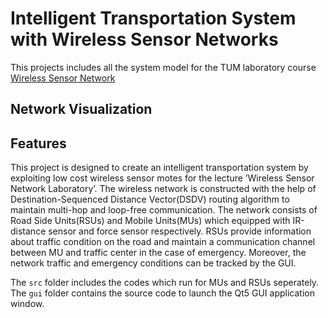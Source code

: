 # Intelligent Transportation System with Wireless Sensor Networks

This projects includes all the system model for the TUM laboratory course [Wireless Sensor Network](https://www.ei.tum.de/lkn/lehrveranstaltungen/praktika/wireless-sensor-networks/)

## Network Visualization


## Features

This project is designed to create an intelligent transportation system by exploiting low cost wireless sensor motes for the lecture ’Wireless Sensor Network Laboratory’. The wireless network is constructed with the help of Destination-Sequenced Distance Vector(DSDV) routing algorithm to maintain multi-hop and loop-free communication. The network consists of Road Side Units(RSUs) and Mobile Units(MUs) which equipped with IR-distance sensor and force sensor respectively. RSUs provide information about traffic condition on the road and maintain a communication channel between MU and traffic center in the case of emergency. Moreover, the network traffic and emergency conditions can be tracked by the GUI.

The `src` folder includes the codes which run for MUs and RSUs seperately. The `gui` folder contains the source code to launch the Qt5 GUI application window. 
